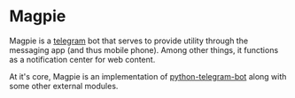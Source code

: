 # Magpie
Magpie is a [telegram](https://telegram.org/) bot that serves to provide utility through the messaging app (and thus mobile phone). Among other things, it functions as a notification center for web content. 

At it's core, Magpie is an implementation of [python-telegram-bot](https://github.com/python-telegram-bot/python-telegram-bot) along with some other external modules.
